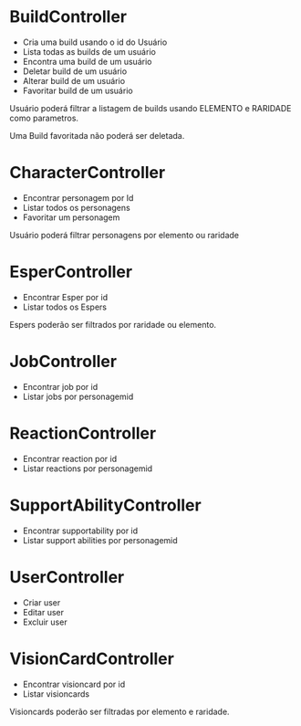 # BuildController
- Cria uma build usando o id do Usuário
- Lista todas as builds de um usuário
- Encontra uma build de um usuário
- Deletar build de um usuário
- Alterar build de um usuário
- Favoritar build de um usuário

 Usuário poderá filtrar a listagem de builds usando ELEMENTO e RARIDADE como parametros.

Uma Build favoritada não poderá ser deletada.

# CharacterController
- Encontrar personagem por Id
- Listar todos os personagens
- Favoritar um personagem

Usuário poderá filtrar personagens por elemento ou raridade

# EsperController
- Encontrar Esper por id
- Listar todos os Espers

Espers poderão ser filtrados por raridade ou elemento.

# JobController
- Encontrar job por id
- Listar jobs por personagemid

# ReactionController
- Encontrar reaction por id
- Listar reactions por personagemid

# SupportAbilityController
- Encontrar supportability por id
- Listar support abilities por personagemid

# UserController
- Criar user
- Editar user
- Excluir user

# VisionCardController
- Encontrar visioncard por id
- Listar visioncards

Visioncards poderão ser filtradas por elemento e raridade.